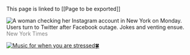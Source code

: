 This page is linked to [[Page to be exported]]

![A woman checking her Instagram account in New York on Monday.](https://static01.nyt.com/images/2021/10/04/world/04xp-facebook-reax1/merlin_195810030_ff69c307-bb69-4643-8b10-569bd4b62a1f-articleLarge.jpg?quality=75&auto=webp&disable=upscale)  
Users turn to Twitter after Facebook outage. Jokes and venting ensue.  
<span style="color:gray">New York Times</span>

[![Music for when you are stressed🍀](https://i.ytimg.com/vi/t_i_Dq2GjAI/maxresdefault.jpg)](https://www.youtube.com/watch?v=t_i_Dq2GjAI)
